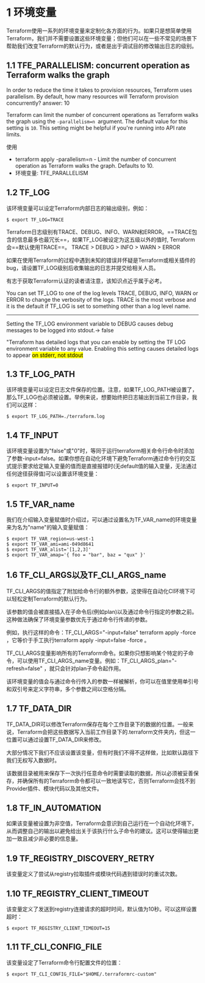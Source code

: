 
# 1 环境变量

Terraform使用一系列的环境变量来定制化各方面的行为。如果只是想简单使用Terraform，我们并不需要设置这些环境变量；但他们可以在一些不常见的场景下帮助我们改变Terraform的默认行为，或者是出于调试目的修改输出日志的级别。


## 1.1 TFE_PARALLELISM: concurrent operation as Terraform walks the graph

In order to reduce the time it takes to provision resources, Terraform uses parallelism. By default, how many resources will Terraform provision concurrently?
answer: 10 

Terraform can limit the number of concurrent operations as Terraform walks the graph using the `-parallelism=n `argument. The default value for this setting is `10`. This setting might be helpful if you're running into API rate limits.

使用
- terraform apply -parallelism=n - Limit the number of concurrent operation as Terraform walks the graph. Defaults to 10.
- 环境变量: TFE_PARALLELISM




## 1.2 TF_LOG

该环境变量可以设定Terraform内部日志的输出级别，例如：

```
$ export TF_LOG=TRACE
```

Terraform日志级别有TRACE、DEBUG、INFO、WARN和ERROR。==TRACE包含的信息最多也最冗长==，如果TF_LOG被设定为这五级以外的值时, Terraform会==默认使用TRACE==。
TRACE > DEBUG > INFO > WARN > ERROR

如果在使用Terraform的过程中遇到未知的错误并怀疑是Terraform或相关插件的bug，请设置TF_LOG级别后收集输出的日志并提交给相关人员。

有志于获取Terraform认证的读者请注意，该知识点近乎属于必考。

You can set TF_LOG to one of the log levels TRACE, DEBUG, INFO, WARN or ERROR to change the verbosity of the logs. 
TRACE is the most verbose and it is the default if TF_LOG is set to something other than a log level name.

---

Setting the TF_LOG environment variable to DEBUG causes debug messages to be logged into stdout.-> false 

"Terraform has detailed logs that you can enable by setting the TF LOG environment variable to any value. Enabling this setting causes detailed logs to appear <mark> on stderr, not stdout </mark>


## 1.3 TF_LOG_PATH

该环境变量可以设定日志文件保存的位置。注意，如果TF_LOG_PATH被设置了，那么TF_LOG也必须被设置。举例来说，想要始终把日志输出到当前工作目录，我们可以这样：

```
$ export TF_LOG_PATH=./terraform.log
```

## 1.4 TF_INPUT

该环境变量设置为"false"或"0"时，等同于运行terraform相关命令行命令时添加了参数-input=false。如果你想在自动化环境下避免Terraform通过命令行的交互式提示要求给定输入变量的值而是直接报错时(无default值的输入变量，无法通过任何途径获得值)可以设置该环境变量：

```
$ export TF_INPUT=0
```

## 1.5 TF_VAR_name

我们在介绍输入变量赋值时介绍过，可以通过设置名为TF_VAR_name的环境变量来为名为"name"的输入变量赋值：

```
$ export TF_VAR_region=us-west-1
$ export TF_VAR_ami=ami-049d8641
$ export TF_VAR_alist='[1,2,3]'
$ export TF_VAR_amap='{ foo = "bar", baz = "qux" }'
```

## 1.6 TF_CLI_ARGS以及TF_CLI_ARGS_name

TF_CLI_ARGS的值指定了附加给命令行的额外参数，这使得在自动化CI环境下可以轻松定制Terraform的默认行为。

该参数的值会被直接插入在子命令后(例如plan)以及通过命令行指定的参数之前。这种做法确保了环境变量参数优先于通过命令行传递的参数。

例如，执行这样的命令：TF_CLI_ARGS="-input=false" terraform apply -force ，它等价于手工执行terraform apply -input=false -force 。

TF_CLI_ARGS变量影响所有的Terraform命令。如果你只想影响某个特定的子命令，可以使用TF_CLI_ARGS_name变量。例如：TF_CLI_ARGS_plan="-refresh=false" ，就只会针对plan子命令起作用。

该环境变量的值会与通过命令行传入的参数一样被解析，你可以在值里使用单引号和双引号来定义字符串，多个参数之间以空格分隔。

## 1.7 TF_DATA_DIR

TF_DATA_DIR可以修改Terraform保存在每个工作目录下的数据的位置。一般来说，Terraform会把这些数据写入当前工作目录下的.terraform文件夹内，但这一位置可以通过设置TF_DATA_DIR来修改。

大部分情况下我们不应该设置该变量，但有时我们不得不这样做，比如默认路径下我们无权写入数据时。

该数据目录被用来保存下一次执行任意命令时需要读取的数据，所以必须被妥善保存，并确保所有的Terraform命令都可以一致地读写它，否则Terraform会找不到Provider插件、模块代码以及其他文件。

## 1.8 TF_IN_AUTOMATION

如果该变量被设置为非空值，Terraform会意识到自己运行在一个自动化环境下，从而调整自己的输出以避免给出关于该执行什么子命令的建议。这可以使得输出更加一致且减少非必要的信息量。

## 1.9 TF_REGISTRY_DISCOVERY_RETRY

该变量定义了尝试从registry拉取插件或模块代码遇到错误时的重试次数。

## 1.10 TF_REGISTRY_CLIENT_TIMEOUT

该变量定义了发送到registry连接请求的超时时间，默认值为10秒。可以这样设置超时：

```
$ export TF_REGISTRY_CLIENT_TIMEOUT=15
```

## 1.11 TF_CLI_CONFIG_FILE

该变量设定了Terraform命令行配置文件的位置：

```
$ export TF_CLI_CONFIG_FILE="$HOME/.terraformrc-custom"
```



